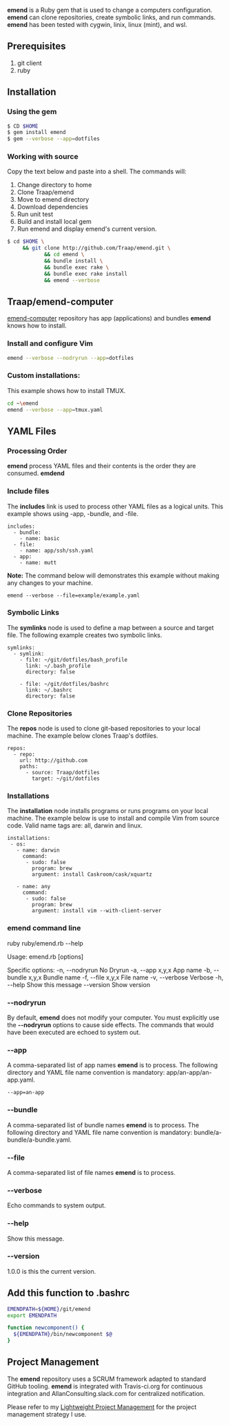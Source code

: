 **emend** is a Ruby gem that is used to change a computers configuration.
**emend** can clone repositories, create symbolic links, and run commands.
**emend** has been tested with cygwin, linix, linux (mint), and wsl.

## Prerequisites 
1. git client
2. ruby 

## Installation
### Using the gem
```bash
$ CD $HOME
$ gem install emend
$ gem --verbose --app=dotfiles
```

### Working with source 
Copy the text below and paste into a shell.  The commands will:
1. Change directory to home
2. Clone Traap/emend
3. Move to emend directory
4. Download dependencies
5. Run unit test
5. Build and install local gem
6. Run emend and display emend's current version.

```bash
$ cd $HOME \
     && git clone http://github.com/Traap/emend.git \
            && cd emend \
            && bundle install \
            && bundle exec rake \
            && bundle exec rake install
            && emend --verbose
```

## Traap/emend-computer
[emend-computer](https://github.com/Traap/emend-computer) repository has app
(applications) and bundles **emend** knows how to install.

### Install and configure Vim
```bash
emend --verbose --nodryrun --app=dotfiles
```

### Custom installations:
This example shows how to install TMUX.

```bash
cd ~\emend
emend --verbose --app=tmux.yaml
```

## YAML Files
### Processing Order
**emend** process YAML files and their contents is the order they are
consumed.  **emdend** 

### Include files
The **includes** link is used to process other YAML files as a logical units.
This example shows using -app, -bundle, and -file. 
```
includes:
  - bundle:
    - name: basic 
  - file:
    - name: app/ssh/ssh.yaml
  - app:
    - name: mutt
```
**Note:** The command below will demonstrates this example without making any
changes to your machine.
```
emend --verbose --file=example/example.yaml
```


### Symbolic Links
The **symlinks** node is used to define a map between a source and target file.
The following example creates two symbolic links.
```
symlinks:
  - symlink:
    - file: ~/git/dotfiles/bash_profile
      link: ~/.bash_profile
      directory: false

    - file: ~/git/dotfiles/bashrc
      link: ~/.bashrc
      directory: false
```

### Clone Repositories
The **repos** node is used to clone git-based repositories to your local
machine.  The example below clones Traap's dotfiles.
```
repos:
  - repo:
    url: http://github.com
    paths:
      - source: Traap/dotfiles
        target: ~/git/dotfiles
```

### Installations
The **installation** node installs programs or runs programs on your local
machine.  The example below is use to install and compile Vim from source code.
Valid name tags are: all, darwin and linux.
```
installations:
 - os:
   - name: darwin
     command:
      - sudo: false
        program: brew
        argument: install Caskroom/cask/xquartz

   - name: any 
     command:
      - sudo: false
        program: brew
        argument: install vim --with-client-server
```

### emend command line
ruby ruby/emend.rb --help

Usage: emend.rb [options]

Specific options:
    -n, --nodryrun                   No Dryrun
    -a, --app x,y,x                  App name
    -b, --bundle x,y,x               Bundle name
    -f, --file x,y,x                 File name
    -v, --verbose                    Verbose
    -h, --help                       Show this message
        --version                    Show version

### --nodryrun
By default, **emend** does not modify your computer.  You must explicitly
use the **--nodryrun** options to cause side effects.  The commands that would
have been executed are echoed to system out.

### --app
A comma-separated list of app names **emend** is to process.  The following
directory and YAML file name convention is mandatory: app/an-app/an-app.yaml.
```
--app=an-app
```

### --bundle
A comma-separated list of bundle names **emend** is to process.  The following
directory and YAML file name convention is mandatory:
bundle/a-bundle/a-bundle.yaml.

### --file
A comma-separated list of file names **emend** is to process.

### --verbose
Echo commands to system output.

### --help
Show this message.
### --version

1.0.0 is this the current version.
## Add this function to .bashrc
```bash
EMENDPATH=${HOME}/git/emend
export EMENDPATH

function newcomponent() {
  ${EMENDPATH}/bin/newcomponent $@
}
```


## Project Management
The **emend** repository uses a SCRUM framework adapted to standard GitHub
tooling.  **emend** is integrated with Travis-ci.org for continuous
integration and AllanConsulting.slack.com for centralized notification.

Please refer to my [Lightweight Project Management](https://github.com/Traap/lpm)
for the project management strategy I use.
